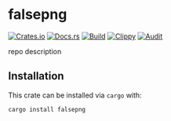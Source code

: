 # falsepng
[![Crates.io](https://img.shields.io/crates/v/falsepng)](https://crates.io/crates/falsepng) 
[![Docs.rs](https://docs.rs/falsepng/badge.svg)](https://docs.rs/falsepng) 
[![Build](https://github.com/Ewpratten/falsepng/actions/workflows/build.yml/badge.svg)](https://github.com/Ewpratten/falsepng/actions/workflows/build.yml)
[![Clippy](https://github.com/Ewpratten/falsepng/actions/workflows/clippy.yml/badge.svg)](https://github.com/Ewpratten/falsepng/actions/workflows/clippy.yml)
[![Audit](https://github.com/Ewpratten/falsepng/actions/workflows/audit.yml/badge.svg)](https://github.com/Ewpratten/falsepng/actions/workflows/audit.yml)


repo description

## Installation

This crate can be installed via `cargo` with:

```sh
cargo install falsepng
```
